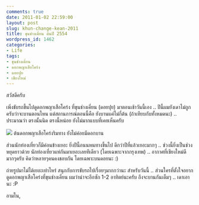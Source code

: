 ```yaml
---
comments: true
date: 2011-01-02 22:59:00
layout: post
slug: khun-change-kean-2011
title: ขุนช่างเคี่ยน ต้นปี 2554
wordpress_id: 1462
categories:
- Life
tags:
- ขุนช่างเคี่ยน
- ดอกพญาเสือโคร่ง
- ดอยปุย
- เชียงใหม่
---
```


สวัสดีครับ

เพิ่งขับรถขึ้นไปดูดอกพญาเสือโคร่ง ที่ขุนช่างเคี่ยน (ดอยปุย) มาตอนเช้าวันนี้เอง .. ปีนี้ผมยังเดาไม่ถูกครับว่าจะบานตอนไหน แต่สถานการณ์ตอนนี้คือ ยังบานแค่ไม่กี่ต้น (ถ้าเทียบกับทั้งหมดนะ) .. ประมาณว่า ตรงนั้นนิด ตรงนี้หน่อย ยังไม่มากแบบที่เคยเห็นครับ

[![](http://files.armno.in.th/uploads/2011/01/DSC_8359.jpg)](http://files.armno.in.th/uploads/2011/01/DSC_8359.jpg) ต้นดอกพญาเสือโคร่งริมทาง ยังไม่ค่อยมีดอกบาน

ส่วนนักท่องเที่ยวก็มีค่อนข้างเยอะ ยิ่งปีนี้ถนนหนทางขึ้นไป ดีกว่าปีที่แล้วเยอะมากๆ .. ช่วงนี้ยิ่งเป็นช่วงหยุดยาวด้วย นักท่องเที่ยวแห่กันมาเยอะเลยทีเดียว (โดยเฉพาะจากกรุงเทพ) .. อากาศที่เชียงใหม่ดีมากๆครับ คิดว่าหลายๆคนคงชอบกัน โดยเฉพาะบนดอยนะ :)

ถ่ายรูปมาไม่ได้เยอะเท่าไหร่ สนุกกับการขับรถไปเรื่อยๆมากกว่านะ สำหรับวันนี้ .. ส่วนใครที่ตั้งใจอยากดูดอกพญาเสือโคร่งที่ขุนช่างเคี่ยน ผมว่าน่าจะอีกซัก 1-2 อาทิตย์นะครับ ถึงจะบานกันเต็มๆ .. เดาเอานะ :P

อามโน,
